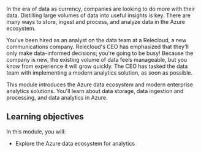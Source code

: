 In the era of data as currency, companies are looking to do more with their data. Distilling large volumes of data into useful insights is key. There are many ways to store, ingest and process, and analyze data in the Azure ecosystem. 

You've been hired as an analyst on the data team at a Relecloud, a new communications company. Relecloud's CEO has emphasized that they'll only make data-informed decisions; you're going to be busy! Because the company is new, the existing volume of data feels manageable, but you know from experience it will grow quickly. The CEO has tasked the data team with implementing a modern analytics solution, as soon as possible.

This module introduces the Azure data ecosystem and modern enterprise analytics solutions. You'll learn about data storage, data ingestion and processing, and data analytics in Azure.

## Learning objectives
In this module, you will:

- Explore the Azure data ecosystem for analytics
